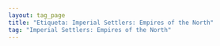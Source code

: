 ```yaml
---
layout: tag_page
title: "Etiqueta: Imperial Settlers: Empires of the North"
tag: "Imperial Settlers: Empires of the North"
---
```


